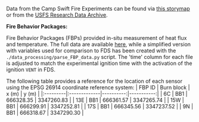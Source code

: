 Data from the Camp Swift Fire Experiments can be found via [this storymap](https://usfs.maps.arcgis.com/apps/MapJournal/index.html?appid=aa3726577d9549a2a26b7d000fb98512) or from the [USFS Research Data Archive](https://www.fs.usda.gov/rds/archive).

**Fire Behavior Packages:**

Fire Behavior Packages (FBPs) provided in-situ measurement of heat flux and temperature. The full data are available [here](https://www.fs.usda.gov/rds/archive/catalog/RDS-2018-0042), while a simplified version with variables used for comparison to FDS has been created with the `./data_processing/parse_FBP_data.py` script. The 'time' column for each file is adjusted to match the experimental ignition time with the activation of the ignition `VENT` in FDS.

The following table provides a reference for the location of each sensor using the EPSG 26914 coordinate reference system:
| FBP ID   | Burn block   |     x (m) |      y (m) |
|:---------|:-------------|----------:|-----------:|
| 6C       | BB1          | 666328.35 | 3347260.83 |
| 13E      | BB1          | 666361.57 | 3347265.74 |
| 15W      | BB1          | 666299.91 | 3347252.81 |
| 17S      | BB1          | 666345.56 | 3347237.52 |
| 9N       | BB1          | 666318.67 | 3347290.30 |